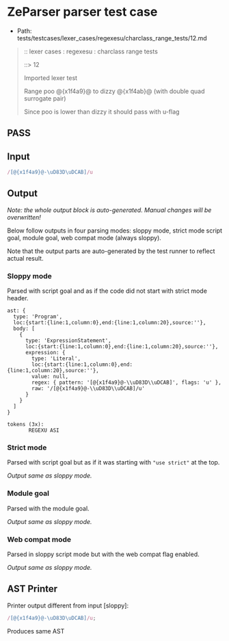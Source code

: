 # ZeParser parser test case

- Path: tests/testcases/lexer_cases/regexesu/charclass_range_tests/12.md

> :: lexer cases : regexesu : charclass range tests
>
> ::> 12
>
> Imported lexer test
>
> Range poo @{x1f4a9}@ to dizzy @{x1f4ab}@ (with double quad surrogate pair)
>
> Since poo is lower than dizzy it should pass with u-flag

## PASS

## Input

`````js
/[@{x1f4a9}@-\uD83D\uDCAB]/u
`````

## Output

_Note: the whole output block is auto-generated. Manual changes will be overwritten!_

Below follow outputs in four parsing modes: sloppy mode, strict mode script goal, module goal, web compat mode (always sloppy).

Note that the output parts are auto-generated by the test runner to reflect actual result.

### Sloppy mode

Parsed with script goal and as if the code did not start with strict mode header.

`````
ast: {
  type: 'Program',
  loc:{start:{line:1,column:0},end:{line:1,column:20},source:''},
  body: [
    {
      type: 'ExpressionStatement',
      loc:{start:{line:1,column:0},end:{line:1,column:20},source:''},
      expression: {
        type: 'Literal',
        loc:{start:{line:1,column:0},end:{line:1,column:20},source:''},
        value: null,
        regex: { pattern: '[@{x1f4a9}@-\\uD83D\\uDCAB]', flags: 'u' },
        raw: '/[@{x1f4a9}@-\\uD83D\\uDCAB]/u'
      }
    }
  ]
}

tokens (3x):
       REGEXU ASI
`````

### Strict mode

Parsed with script goal but as if it was starting with `"use strict"` at the top.

_Output same as sloppy mode._

### Module goal

Parsed with the module goal.

_Output same as sloppy mode._

### Web compat mode

Parsed in sloppy script mode but with the web compat flag enabled.

_Output same as sloppy mode._

## AST Printer

Printer output different from input [sloppy]:

````js
/[@{x1f4a9}@-\uD83D\uDCAB]/u;
````

Produces same AST
